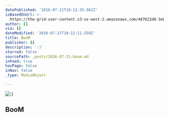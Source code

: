 ```yaml
---
datePublished: '2016-07-21T18:12:35.862Z'
isBasedOnUrl: >-
  https://the-grid-user-content.s3-us-west-2.amazonaws.com/487622d8-3eba-447d-8880-4b4ac5cc320a.jpg
author: []
via: {}
dateModified: '2016-07-21T18:12:11.550Z'
title: BooM
publisher: {}
description: ':)'
starred: false
sourcePath: _posts/2016-07-21-boom.md
inFeed: true
hasPage: false
inNav: false
_type: MediaObject

---
```

![:)](https://the-grid-user-content.s3-us-west-2.amazonaws.com/487622d8-3eba-447d-8880-4b4ac5cc320a.jpg)

## BooM